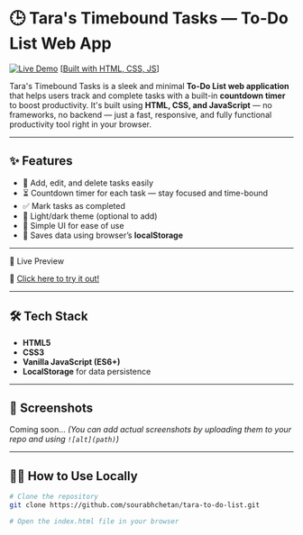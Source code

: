 # 🕒 Tara's Timebound Tasks — To-Do List Web App

[![Live Demo](https://img.shields.io/badge/Live%20Demo-%F0%9F%94%8D-blue?style=for-the-badge)](https://sourabhchetan.github.io/tara-to-do-list/)
[[Built with HTML, CSS, JS](https://img.shields.io/badge/HTML-CSS-JS-yellow?style=for-the-badge&logo=javascript)]

Tara's Timebound Tasks is a sleek and minimal **To-Do List web application** that helps users track and complete tasks with a built-in **countdown timer** to boost productivity. It's built using **HTML, CSS, and JavaScript** — no frameworks, no backend — just a fast, responsive, and fully functional productivity tool right in your browser.

---

## ✨ Features

- 📝 Add, edit, and delete tasks easily  
- ⏳ Countdown timer for each task — stay focused and time-bound  
- ✅ Mark tasks as completed  
- 🌙 Light/dark theme (optional to add)  
- 🧠 Simple UI for ease of use  
- 💾 Saves data using browser’s **localStorage**

---

 🚀 Live Preview

🔗 [Click here to try it out!](https://sourabhchetan.github.io/tara-to-do-list/)

---

## 🛠️ Tech Stack

- **HTML5**
- **CSS3**
- **Vanilla JavaScript (ES6+)**
- **LocalStorage** for data persistence

---

## 📸 Screenshots

Coming soon... *(You can add actual screenshots by uploading them to your repo and using `![alt](path)`)*

---

## 🧑‍💻 How to Use Locally

```bash
# Clone the repository
git clone https://github.com/sourabhchetan/tara-to-do-list.git

# Open the index.html file in your browser
